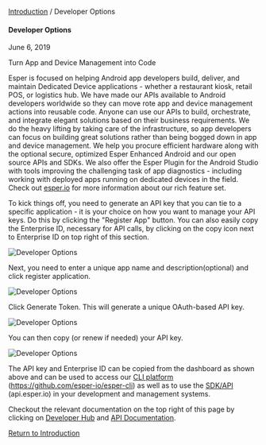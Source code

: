[Introduction](../index.html) / Developer Options

#### Developer Options

June 6, 2019

Turn App and Device Management into Code

Esper is focused on helping Android app developers build, deliver, and maintain Dedicated Device applications - whether a restaurant kiosk, retail POS, or logistics hub. We have made our APIs available to Android developers worldwide so they can move rote app and device management actions into reusable code. Anyone can use our APIs to build, orchestrate, and integrate elegant solutions based on their business requirements. We do the heavy lifting by taking care of the infrastructure, so app developers can focus on building great solutions rather than being bogged down in app and device management. We help you procure efficient hardware along with the optional secure, optimized Esper Enhanced Android and our open source APIs and SDKs. We also offer the Esper Plugin for the Android Studio with tools improving the challenging task of app diagnostics - including working with deployed apps running on dedicated devices in the field. Check out [esper.io](http://esper.io) for more information about our rich feature set.

To kick things off, you need to generate an API key that you can tie to a specific application - it is your choice on how you want to manage your API keys. Do this by clicking the "Register App" button. You can also easily copy the Enterprise ID, necessary for API calls, by clicking on the copy icon next to Enterprise ID on top right of this section.

![Developer Options](https://documentation-media.s3.amazonaws.com/images/1_DO.width-800.png?AWSAccessKeyId=AKIAJHOTEM5S4GAN2SGA&Signature=ew8WED2LHUxbMAIz13NHcZhEtks%3D&Expires=1559913434)

Next, you need to enter a unique app name and description(optional) and click register application.

![Developer Options](https://documentation-media.s3.amazonaws.com/images/2_DO.width-800.png?AWSAccessKeyId=AKIAJHOTEM5S4GAN2SGA&Signature=FEnaGucBZ6hsPirCevjqfPJXsYU%3D&Expires=1559913434)

Click Generate Token. This will generate a unique OAuth-based API key.

![Developer Options](https://documentation-media.s3.amazonaws.com/images/3_DO.width-800.png?AWSAccessKeyId=AKIAJHOTEM5S4GAN2SGA&Signature=hWJFzpzG94baOytUMibFj1SMmcg%3D&Expires=1559913434)

You can then copy (or renew if needed) your API key.

![Developer Options](https://documentation-media.s3.amazonaws.com/images/4_DO.width-800.png?AWSAccessKeyId=AKIAJHOTEM5S4GAN2SGA&Signature=laafxpP62ayGWpEHmRsSLNfagKI%3D&Expires=1559913434)

The API key and Enterprise ID can be copied from the dashboard as shown above and can be used to access our [CLI platform](https://github.com/esper-io/esper-cli) (https://github.com/esper-io/esper-cli) as well as to use the [SDK/API](http://api.esper.io) (api.esper.io) in your development and management systems.

Checkout the relevant documentation on the top right of this page by clicking on [Developer Hub](https://docs.esper.io/) and [API Documentation](https://api.esper.io/).

[Return to Introduction](../index.html)